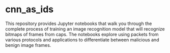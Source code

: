 # cnn_as_ids
This repository provides Jupyter notebooks that walk you through the complete process of training an image recognition model that will recognize bitmaps of frames from caps. The notebooks explore using packets from various protocols and applications to differentiate between malicious and benign image frames.
